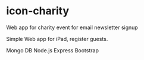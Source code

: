 # icon-charity
Web app for charity event for email newsletter signup

Simple Web app for iPad, register guests.

Mongo DB
Node.js
Express
Bootstrap

